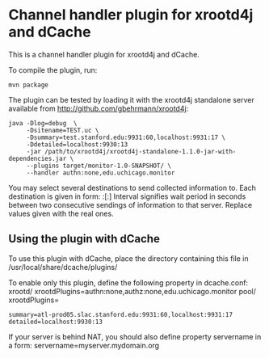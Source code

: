 Channel handler plugin for xrootd4j and dCache
==============================================

This is a channel handler plugin for xrootd4j and dCache.

To compile the plugin, run:

    mvn package


The plugin can be tested by loading it with the xrootd4j standalone
server available from http://github.com/gbehrmann/xrootd4j:

    java -Dlog=debug  \
		 -Dsitename=TEST.uc \
		 -Dsummary=test.stanford.edu:9931:60,localhost:9931:17 \
		 -Ddetailed=localhost:9930:13
         -jar /path/to/xrootd4j/xrootd4j-standalone-1.1.0-jar-with-dependencies.jar \
         --plugins target/monitor-1.0-SNAPSHOT/ \
         --handler authn:none,edu.uchicago.monitor

You may select several destinations to send collected information to. Each destination is given in form:
<hostname>:<port>[:<interval>]
Interval signifies wait period in seconds between two consecutive sendings of information to that server.
Replace values given with the real ones.

Using the plugin with dCache
----------------------------

To use this plugin with dCache, place the directory containing this
file in /usr/local/share/dcache/plugins/

To enable only this plugin, define the following property in dcache.conf:
    xrootd/ xrootdPlugins=authn:none,authz:none,edu.uchicago.monitor
    pool/   xrootdPlugins=
	
    summary=atl-prod05.slac.stanford.edu:9931:60,localhost:9931:17
	detailed=localhost:9930:13

If your server is behind NAT, you should also define property servername in a form:
	servername=myserver.mydomain.org


